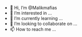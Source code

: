 - 👋 Hi, I’m @Malikmafias
- 👀 I’m interested in ...
- 🌱 I’m currently learning ...
- 💞️ I’m looking to collaborate on ...
- 📫 How to reach me ...

<!---
Malikmafias/Malikmafias is a ✨ special ✨ repository because its `README.md` (this file) appears on your GitHub profile.
You can click the Preview link to take a look at your changes.
--->
